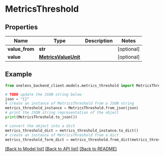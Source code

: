 # MetricsThreshold


## Properties

Name | Type | Description | Notes
------------ | ------------- | ------------- | -------------
**value_from** | **str** |  | [optional] 
**value** | [**MetricsValueUnit**](MetricsValueUnit.md) |  | [optional] 

## Example

```python
from onelens_backend_client.models.metrics_threshold import MetricsThreshold

# TODO update the JSON string below
json = "{}"
# create an instance of MetricsThreshold from a JSON string
metrics_threshold_instance = MetricsThreshold.from_json(json)
# print the JSON string representation of the object
print(MetricsThreshold.to_json())

# convert the object into a dict
metrics_threshold_dict = metrics_threshold_instance.to_dict()
# create an instance of MetricsThreshold from a dict
metrics_threshold_form_dict = metrics_threshold.from_dict(metrics_threshold_dict)
```
[[Back to Model list]](../README.md#documentation-for-models) [[Back to API list]](../README.md#documentation-for-api-endpoints) [[Back to README]](../README.md)


